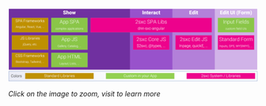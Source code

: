 <img src="./assets/app-browser.png" class="full-width">

_Click on the image to zoom, visit [](xref:Basics.Customize.Index) to learn more_